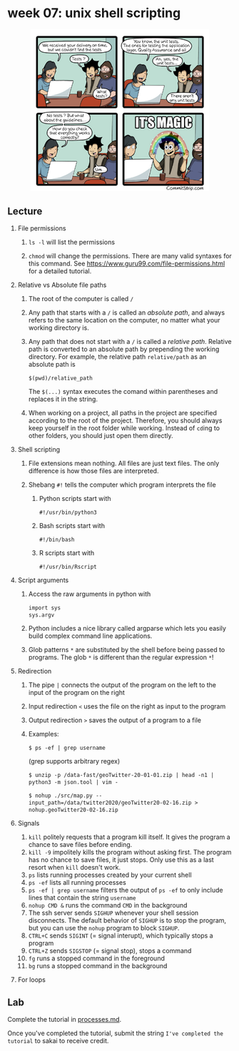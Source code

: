 # week 07: unix shell scripting

<center>
<img src=Strip-Ou-sont-les-tests-unitaires-english650-final.jpg width=400px />
</center>

## Lecture

1. File permissions
    
    1. `ls -l` will list the permissions

    1. `chmod` will change the permissions.
       There are many valid syntaxes for this command.
       See https://www.guru99.com/file-permissions.html for a detailed tutorial.

1. Relative vs Absolute file paths

    1. The root of the computer is called `/`

    1. Any path that starts with a `/` is called an *absolute path*,
       and always refers to the same location on the computer,
       no matter what your working directory is.

    1. Any path that does not start with a `/` is called a *relative path*.
       Relative path is converted to an absolute path by prepending the working directory.
       For example, the relative path `relative/path` as an absolute path is
       ```
       $(pwd)/relative_path
       ```
       The `$(...)` syntax executes the comand within parentheses and replaces it in the string.

    1. When working on a project, all paths in the project are specified according to the root of the project.
       Therefore, you should always keep yourself in the root folder while working.
       Instead of `cd`ing to other folders, you should just open them directly.

1. Shell scripting

    1. File extensions mean nothing.
       All files are just text files.
       The only difference is how those files are interpreted.

    1. Shebang `#!` tells the computer which program interprets the file

        1. Python scripts start with
           ```
           #!/usr/bin/python3
           ```
        1. Bash scripts start with
           ```
           #!/bin/bash
           ```
        1. R scripts start with
           ```
           #!/usr/bin/Rscript
           ```

1. Script arguments
    1. Access the raw arguments in python with
       ```
       import sys
       sys.argv
       ```

    1. Python includes a nice library called argparse which lets you easily build complex command line applications.

    1. Glob patterns `*` are substituted by the shell before being passed to programs.
       The glob `*` is different than the regular expression `*`!

1. Redirection

    1. The pipe `|` connects the output of the program on the left to the input of the program on the right

    1. Input redirection `<` uses the file on the right as input to the program

    1. Output redirection `>` saves the output of a program to a file

    1. Examples:

       ```
       $ ps -ef | grep username
       ```
       (grep supports arbitrary regex)

       ```
       $ unzip -p /data-fast/geoTwitter-20-01-01.zip | head -n1 | python3 -m json.tool | vim -
       ```

       ```
       $ nohup ./src/map.py --input_path=/data/twitter2020/geoTwitter20-02-16.zip > nohup.geoTwitter20-02-16.zip
       ```
    
1. Signals

    1. `kill` politely requests that a program kill itself.
       It gives the program a chance to save files before ending.
    1. `kill -9` impolitely kills the program without asking first.
       The program has no chance to save files, it just stops.
       Only use this as a last resort when `kill` doesn't work.
    1. `ps` lists running processes created by your current shell
    1. `ps -ef` lists all running processes
    1. `ps -ef | grep username` filters the output of `ps -ef` to only include lines that contain the string `username`
    1. `nohup CMD &` runs the command `CMD` in the background
    1. The ssh server sends `SIGHUP` whenever your shell session disconnects.
       The default behavior of `SIGHUP` is to stop the program,
       but you can use the `nohup` program to block `SIGHUP`.
    1. `CTRL+C` sends `SIGINT` (= signal interupt), which typically stops a program
    1. `CTRL+Z` sends `SIGSTOP` (= signal stop), stops a command
    1. `fg` runs a stopped command in the foreground
    1. `bg` runs a stopped command in the background

1. For loops

<!--
counter / defaultdict in python
serialization / deseialization of unicode
-->

## Lab

Complete the tutorial in [processes.md](processes.md).

Once you've completed the tutorial, submit the string `I've completed the tutorial` to sakai to receive credit.
